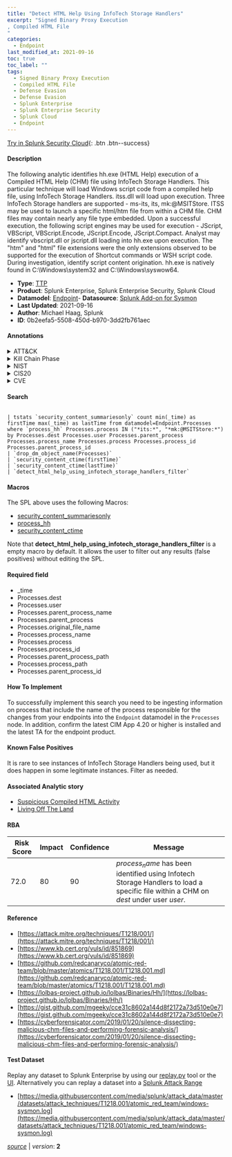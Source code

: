 ```yaml
---
title: "Detect HTML Help Using InfoTech Storage Handlers"
excerpt: "Signed Binary Proxy Execution
, Compiled HTML File
"
categories:
  - Endpoint
last_modified_at: 2021-09-16
toc: true
toc_label: ""
tags:
  - Signed Binary Proxy Execution
  - Compiled HTML File
  - Defense Evasion
  - Defense Evasion
  - Splunk Enterprise
  - Splunk Enterprise Security
  - Splunk Cloud
  - Endpoint
---
```




[Try in Splunk Security Cloud](https://www.splunk.com/en_us/products/cyber-security.html){: .btn .btn--success}

#### Description

The following analytic identifies hh.exe (HTML Help) execution of a Compiled HTML Help (CHM) file using InfoTech Storage Handlers. This particular technique will load Windows script code from a compiled help file, using InfoTech Storage Handlers. itss.dll will load upon execution. Three InfoTech Storage handlers are supported - ms-its, its, mk:@MSITStore. ITSS may be used to launch a specific html/htm file from within a CHM file. CHM files may contain nearly any file type embedded. Upon a successful execution, the following script engines may be used for execution - JScript, VBScript, VBScript.Encode, JScript.Encode, JScript.Compact. Analyst may identify vbscript.dll or jscript.dll loading into hh.exe upon execution. The "htm" and "html" file extensions were the only extensions observed to be supported for the execution of Shortcut commands or WSH script code. During investigation, identify script content origination. hh.exe is natively found in C:\Windows\system32 and C:\Windows\syswow64.

- **Type**: [TTP](https://github.com/splunk/security_content/wiki/Detection-Analytic-Types)
- **Product**: Splunk Enterprise, Splunk Enterprise Security, Splunk Cloud
- **Datamodel**: [Endpoint](https://docs.splunk.com/Documentation/CIM/latest/User/Endpoint)- **Datasource**: [Splunk Add-on for Sysmon](https://splunkbase.splunk.com/app/5709)
- **Last Updated**: 2021-09-16
- **Author**: Michael Haag, Splunk
- **ID**: 0b2eefa5-5508-450d-b970-3dd2fb761aec


#### Annotations

<details>
  <summary>ATT&CK</summary>

<div markdown="1">


| ID             | Technique        |  Tactic             |
| -------------- | ---------------- |-------------------- |
| [T1218](https://attack.mitre.org/techniques/T1218/) | Signed Binary Proxy Execution | Defense Evasion |

| [T1218.001](https://attack.mitre.org/techniques/T1218/001/) | Compiled HTML File | Defense Evasion |

</div>
</details>


<details>
  <summary>Kill Chain Phase</summary>

<div markdown="1">

* Actions on Objectives


</div>
</details>


<details>
  <summary>NIST</summary>

<div markdown="1">

* PR.PT
* DE.CM



</div>
</details>

<details>
  <summary>CIS20</summary>

<div markdown="1">

* CIS 8



</div>
</details>

<details>
  <summary>CVE</summary>

<div markdown="1">


</div>
</details>

#### Search

```

| tstats `security_content_summariesonly` count min(_time) as firstTime max(_time) as lastTime from datamodel=Endpoint.Processes where `process_hh` Processes.process IN ("*its:*", "*mk:@MSITStore:*") by Processes.dest Processes.user Processes.parent_process Processes.process_name Processes.process Processes.process_id Processes.parent_process_id 
| `drop_dm_object_name(Processes)` 
| `security_content_ctime(firstTime)` 
| `security_content_ctime(lastTime)` 
| `detect_html_help_using_infotech_storage_handlers_filter`
```

#### Macros
The SPL above uses the following Macros:
* [security_content_summariesonly](https://github.com/splunk/security_content/blob/develop/macros/security_content_summariesonly.yml)
* [process_hh](https://github.com/splunk/security_content/blob/develop/macros/process_hh.yml)
* [security_content_ctime](https://github.com/splunk/security_content/blob/develop/macros/security_content_ctime.yml)

Note that **detect_html_help_using_infotech_storage_handlers_filter** is a empty macro by default. It allows the user to filter out any results (false positives) without editing the SPL.

#### Required field
* _time
* Processes.dest
* Processes.user
* Processes.parent_process_name
* Processes.parent_process
* Processes.original_file_name
* Processes.process_name
* Processes.process
* Processes.process_id
* Processes.parent_process_path
* Processes.process_path
* Processes.parent_process_id


#### How To Implement
To successfully implement this search you need to be ingesting information on process that include the name of the process responsible for the changes from your endpoints into the `Endpoint` datamodel in the `Processes` node. In addition, confirm the latest CIM App 4.20 or higher is installed and the latest TA for the endpoint product.

#### Known False Positives
It is rare to see instances of InfoTech Storage Handlers being used, but it does happen in some legitimate instances. Filter as needed.

#### Associated Analytic story
* [Suspicious Compiled HTML Activity](/stories/suspicious_compiled_html_activity)
* [Living Off The Land](/stories/living_off_the_land)




#### RBA

| Risk Score  | Impact      | Confidence   | Message      |
| ----------- | ----------- |--------------|--------------|
| 72.0 | 80 | 90 | $process_name$ has been identified using Infotech Storage Handlers to load a specific file within a CHM on $dest$ under user $user$. |


#### Reference

* [https://attack.mitre.org/techniques/T1218/001/](https://attack.mitre.org/techniques/T1218/001/)
* [https://www.kb.cert.org/vuls/id/851869](https://www.kb.cert.org/vuls/id/851869)
* [https://github.com/redcanaryco/atomic-red-team/blob/master/atomics/T1218.001/T1218.001.md](https://github.com/redcanaryco/atomic-red-team/blob/master/atomics/T1218.001/T1218.001.md)
* [https://lolbas-project.github.io/lolbas/Binaries/Hh/](https://lolbas-project.github.io/lolbas/Binaries/Hh/)
* [https://gist.github.com/mgeeky/cce31c8602a144d8f2172a73d510e0e7](https://gist.github.com/mgeeky/cce31c8602a144d8f2172a73d510e0e7)
* [https://cyberforensicator.com/2019/01/20/silence-dissecting-malicious-chm-files-and-performing-forensic-analysis/](https://cyberforensicator.com/2019/01/20/silence-dissecting-malicious-chm-files-and-performing-forensic-analysis/)



#### Test Dataset
Replay any dataset to Splunk Enterprise by using our [replay.py](https://github.com/splunk/attack_data#using-replaypy) tool or the [UI](https://github.com/splunk/attack_data#using-ui).
Alternatively you can replay a dataset into a [Splunk Attack Range](https://github.com/splunk/attack_range#replay-dumps-into-attack-range-splunk-server)


* [https://media.githubusercontent.com/media/splunk/attack_data/master/datasets/attack_techniques/T1218.001/atomic_red_team/windows-sysmon.log](https://media.githubusercontent.com/media/splunk/attack_data/master/datasets/attack_techniques/T1218.001/atomic_red_team/windows-sysmon.log)



[*source*](https://github.com/splunk/security_content/tree/develop/detections/endpoint/detect_html_help_using_infotech_storage_handlers.yml) \| *version*: **2**
